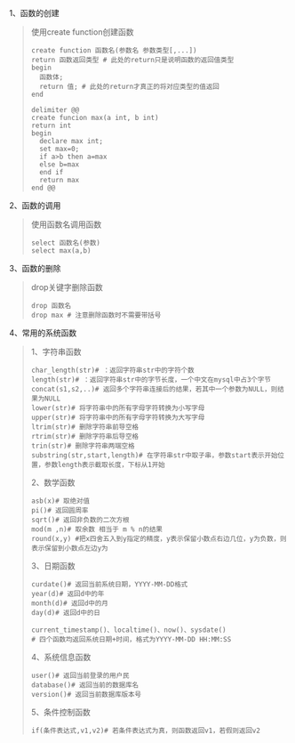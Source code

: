 1、函数的创建

> 使用create function创建函数
>
> ```mysql
> create function 函数名(参数名 参数类型[,...])
> return 函数返回类型 # 此处的return只是说明函数的返回值类型
> begin
> 	函数体;
> 	return 值; # 此处的return才真正的将对应类型的值返回
> end
> 
> delimiter @@
> create funcion max(a int, b int)
> return int
> begin
> 	declare max int;
> 	set max=0;
> 	if a>b then a=max
> 	else b=max
> 	end if
> 	return max
> end @@
> ```

2、函数的调用

> 使用函数名调用函数
>
> ```mysql
> select 函数名(参数)
> select max(a,b)
> ```

3、函数的删除

> drop关键字删除函数
>
> ```mysql
> drop 函数名
> drop max # 注意删除函数时不需要带括号
> ```

4、常用的系统函数

> 1、字符串函数
>
> ```mysql
> char_length(str)# ：返回字符串str中的字符个数
> length(str)# ：返回字符串str中的字节长度，一个中文在mysql中占3个字节
> concat(s1,s2,..)# 返回多个字符串连接后的结果，若其中一个参数为NULL，则结果为NULL
> lower(str)# 将字符串中的所有字母字符转换为小写字母
> upper(str)# 将字符串中的所有字母字符转换为大写字母
> ltrim(str)# 删除字符串前导空格
> rtrim(str)# 删除字符串后导空格
> trin(str)# 删除字符串两端空格
> substring(str,start,length)# 在字符串str中取子串，参数start表示开始位置，参数length表示截取长度，下标从1开始
> ```
>
> 2、数学函数
>
> ```mysql
> asb(x)# 取绝对值
> pi()# 返回圆周率
> sqrt()# 返回非负数的二次方根
> mod(m ,n)# 取余数 相当于 m % n的结果
> round(x,y) #把x四舍五入到y指定的精度，y表示保留小数点右边几位，y为负数，则表示保留到小数点左边y为
> ```
>
> 3、日期函数
>
> ```mysql
> curdate()# 返回当前系统日期，YYYY-MM-DD格式
> year(d)# 返回d中的年
> month(d)# 返回d中的月
> day(d)# 返回d中的日
> 
> current_timestamp()、localtime()、now()、sysdate()
> # 四个函数均返回系统日期+时间，格式为YYYY-MM-DD HH:MM:SS
> ```
>
> 4、系统信息函数
>
> ```mysql
> user()# 返回当前登录的用户民
> database()# 返回当前的数据库名
> version()# 返回当前数据库版本号
> ```
>
> 5、条件控制函数
>
> ```mysql
> if(条件表达式,v1,v2)# 若条件表达式为真，则函数返回v1，若假则返回v2
> ```
>
> 



